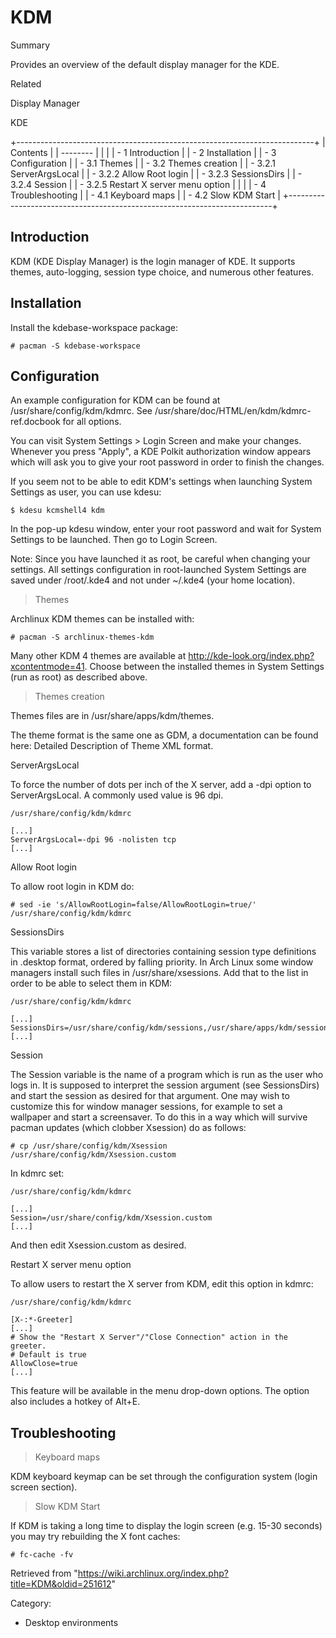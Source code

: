 KDM
===

Summary

Provides an overview of the default display manager for the KDE.

Related

Display Manager

KDE

+--------------------------------------------------------------------------+
| Contents                                                                 |
| --------                                                                 |
|                                                                          |
| -   1 Introduction                                                       |
| -   2 Installation                                                       |
| -   3 Configuration                                                      |
|     -   3.1 Themes                                                       |
|     -   3.2 Themes creation                                              |
|         -   3.2.1 ServerArgsLocal                                        |
|         -   3.2.2 Allow Root login                                       |
|         -   3.2.3 SessionsDirs                                           |
|         -   3.2.4 Session                                                |
|         -   3.2.5 Restart X server menu option                           |
|                                                                          |
| -   4 Troubleshooting                                                    |
|     -   4.1 Keyboard maps                                                |
|     -   4.2 Slow KDM Start                                               |
+--------------------------------------------------------------------------+

Introduction
------------

KDM (KDE Display Manager) is the login manager of KDE. It supports
themes, auto-logging, session type choice, and numerous other features.

Installation
------------

Install the kdebase-workspace package:

    # pacman -S kdebase-workspace

Configuration
-------------

An example configuration for KDM can be found at
/usr/share/config/kdm/kdmrc. See
/usr/share/doc/HTML/en/kdm/kdmrc-ref.docbook for all options.

You can visit System Settings > Login Screen and make your changes.
Whenever you press "Apply", a KDE Polkit authorization window appears
which will ask you to give your root password in order to finish the
changes.

If you seem not to be able to edit KDM's settings when launching System
Settings as user, you can use kdesu:

    $ kdesu kcmshell4 kdm

In the pop-up kdesu window, enter your root password and wait for System
Settings to be launched. Then go to Login Screen.

Note: Since you have launched it as root, be careful when changing your
settings. All settings configuration in root-launched System Settings
are saved under /root/.kde4 and not under ~/.kde4 (your home location).

> Themes

Archlinux KDM themes can be installed with:

    # pacman -S archlinux-themes-kdm

Many other KDM 4 themes are available at
http://kde-look.org/index.php?xcontentmode=41. Choose between the
installed themes in System Settings (run as root) as described above.

> Themes creation

Themes files are in /usr/share/apps/kdm/themes.

The theme format is the same one as GDM, a documentation can be found
here: Detailed Description of Theme XML format.

ServerArgsLocal

To force the number of dots per inch of the X server, add a -dpi option
to ServerArgsLocal. A commonly used value is 96 dpi.

    /usr/share/config/kdm/kdmrc

    [...]
    ServerArgsLocal=-dpi 96 -nolisten tcp
    [...]

Allow Root login

To allow root login in KDM do:

    # sed -ie 's/AllowRootLogin=false/AllowRootLogin=true/' /usr/share/config/kdm/kdmrc

SessionsDirs

This variable stores a list of directories containing session type
definitions in .desktop format, ordered by falling priority. In Arch
Linux some window managers install such files in /usr/share/xsessions.
Add that to the list in order to be able to select them in KDM:

    /usr/share/config/kdm/kdmrc

    [...]
    SessionsDirs=/usr/share/config/kdm/sessions,/usr/share/apps/kdm/sessions,/usr/share/xsessions
    [...]

Session

The Session variable is the name of a program which is run as the user
who logs in. It is supposed to interpret the session argument (see
SessionsDirs) and start the session as desired for that argument. One
may wish to customize this for window manager sessions, for example to
set a wallpaper and start a screensaver. To do this in a way which will
survive pacman updates (which clobber Xsession) do as follows:

    # cp /usr/share/config/kdm/Xsession /usr/share/config/kdm/Xsession.custom

In kdmrc set:

    /usr/share/config/kdm/kdmrc

    [...]
    Session=/usr/share/config/kdm/Xsession.custom
    [...]

And then edit Xsession.custom as desired.

Restart X server menu option

To allow users to restart the X server from KDM, edit this option in
kdmrc:

    /usr/share/config/kdm/kdmrc

    [X-:*-Greeter]
    [...]
    # Show the "Restart X Server"/"Close Connection" action in the greeter.
    # Default is true
    AllowClose=true
    [...]

This feature will be available in the menu drop-down options. The option
also includes a hotkey of Alt+E.

Troubleshooting
---------------

> Keyboard maps

KDM keyboard keymap can be set through the configuration system (login
screen section).

> Slow KDM Start

If KDM is taking a long time to display the login screen (e.g. 15-30
seconds) you may try rebuilding the X font caches:

    # fc-cache -fv

Retrieved from
"https://wiki.archlinux.org/index.php?title=KDM&oldid=251612"

Category:

-   Desktop environments
